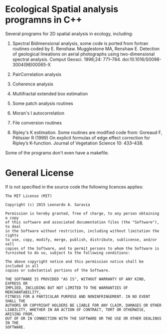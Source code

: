 
Ecological Spatial analysis programns in C++
===============================================================

Several programs for 2D spatial analysis in ecology, including:

1. Spectral Bidimensional analysis, some code is ported from fortran routines coded by E. Renshaw. 
    Mugglestone MA, Renshaw E. Detection of geological lineations on aerial photographs using two-dimensional spectral analysis. Comput Geosci. 1998;24: 771–784. doi:10.1016/S0098-3004(98)00065-X

2. PairCorrelation analysis

3. Coherence analysis

4. Multifractal extended box estimation

5. Some patch analysis routines

6. Moran's I autocorrelation

7. File conversion routines

8. Ripley's K estimation. Some routines are modified code from: Goreaud F, Pélissier R (1999) On explicit formulas of edge effect correction for Ripley’s K-function. Journal of Vegetation Science 10: 433–438. 

Some of the programs don't even have a makefile.


# General License

If is not specified in the source code the following licences applies:

    The MIT License (MIT)

    Copyright (c) 2015 Leonardo A. Saravia

    Permission is hereby granted, free of charge, to any person obtaining a copy
    of this software and associated documentation files (the "Software"), to deal
    in the Software without restriction, including without limitation the rights
    to use, copy, modify, merge, publish, distribute, sublicense, and/or sell
    copies of the Software, and to permit persons to whom the Software is
    furnished to do so, subject to the following conditions:

    The above copyright notice and this permission notice shall be included in all
    copies or substantial portions of the Software.

    THE SOFTWARE IS PROVIDED "AS IS", WITHOUT WARRANTY OF ANY KIND, EXPRESS OR
    IMPLIED, INCLUDING BUT NOT LIMITED TO THE WARRANTIES OF MERCHANTABILITY,
    FITNESS FOR A PARTICULAR PURPOSE AND NONINFRINGEMENT. IN NO EVENT SHALL THE
    AUTHORS OR COPYRIGHT HOLDERS BE LIABLE FOR ANY CLAIM, DAMAGES OR OTHER
    LIABILITY, WHETHER IN AN ACTION OF CONTRACT, TORT OR OTHERWISE, ARISING FROM,
    OUT OF OR IN CONNECTION WITH THE SOFTWARE OR THE USE OR OTHER DEALINGS IN THE
    SOFTWARE.
